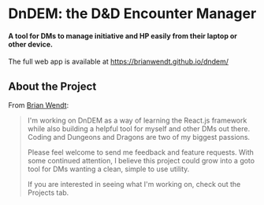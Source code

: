 # DnDEM: the D&D Encounter Manager
#### A tool for DMs to manage initiative and HP easily from their laptop or other device.
The full web app is available at https://brianwendt.github.io/dndem/

## About the Project
From [Brian Wendt](https://www.linkedin.com/in/brianwendtarizona/ "Brian Wendt"):
> I'm working on DnDEM as a way of learning the React.js framework while also building a helpful tool for myself and other DMs out there. Coding and Dungeons and Dragons are two of my biggest passions.
>
> Please feel welcome to send me feedback and feature requests. With some continued attention, I believe this project could grow into a goto tool for DMs wanting a clean, simple to use utility.
>
> If you are interested in seeing what I'm working on, check out the Projects tab.
